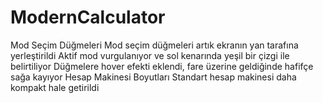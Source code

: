 # ModernCalculator
Mod Seçim Düğmeleri Mod seçim düğmeleri artık ekranın yan tarafına yerleştirildi Aktif mod vurgulanıyor ve sol kenarında yeşil bir çizgi ile belirtiliyor Düğmelere hover efekti eklendi, fare üzerine geldiğinde hafifçe sağa kayıyor Hesap Makinesi Boyutları Standart hesap makinesi daha kompakt hale getirildi 

